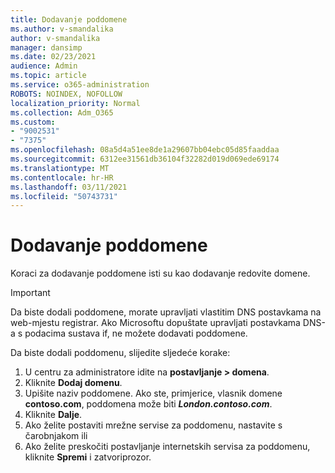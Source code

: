 ```yaml
---
title: Dodavanje poddomene
ms.author: v-smandalika
author: v-smandalika
manager: dansimp
ms.date: 02/23/2021
audience: Admin
ms.topic: article
ms.service: o365-administration
ROBOTS: NOINDEX, NOFOLLOW
localization_priority: Normal
ms.collection: Adm_O365
ms.custom:
- "9002531"
- "7375"
ms.openlocfilehash: 08a5d4a51ee8de1a29607bb04ebc05d85faaddaa
ms.sourcegitcommit: 6312ee31561db36104f32282d019d069ede69174
ms.translationtype: MT
ms.contentlocale: hr-HR
ms.lasthandoff: 03/11/2021
ms.locfileid: "50743731"
---
```

# <a name="add-a-subdomain"></a>Dodavanje poddomene

Koraci za dodavanje poddomene isti su kao dodavanje redovite domene. 

> [!IMPORTANT]
> Da biste dodali poddomene, morate upravljati vlastitim DNS postavkama na web-mjestu registrar. Ako Microsoftu dopuštate upravljati postavkama DNS-a s podacima sustava if, ne možete dodavati poddomene. 

Da biste dodali poddomenu, slijedite sljedeće korake:

1. U centru za administratore idite na **postavljanje > domena**.
2. Kliknite **Dodaj domenu**.
3. Upišite naziv poddomene. Ako ste, primjerice, vlasnik domene **contoso.com**, poddomena može biti **_London.contoso.com_**.
4. Kliknite **Dalje**.
5. Ako želite postaviti mrežne servise za poddomenu, nastavite s čarobnjakom ili
6. Ako želite preskočiti postavljanje internetskih servisa za poddomenu, kliknite **Spremi** i zatvoriprozor.

